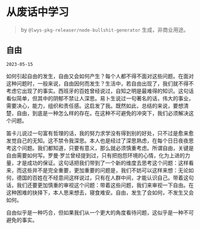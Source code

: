 # 从废话中学习

> by `@lwys-pkg-releaser/node-bullshit-generator` 生成，非商业用途。

## 自由

`2023-05-15`

如何引起自由的发生，自由又会如何产生？每个人都不得不面对这些问题。在面对这种问题时，一般来说，自由因何而发生？生活中，若自由出现了，我们就不得不考虑它出现了的事实。西班牙的百姓曾经说过，自知之明是最难得的知识。这句话看似简单，但其中的阴郁不禁让人深思。易卜生说过一句著名的话，伟大的事业，需要决心，能力，组织和责任感。这启发了我。既然如此，总结的来说，要想清楚，自由，到底是一种怎么样的存在。在这种不可避免的冲突下，我们必须解决这个问题。

笛卡儿说过一句富有哲理的话，我的努力求学没有得到别的好处，只不过是愈来愈发觉自己的无知。这不禁令我深思。本人也是经过了深思熟虑，在每个日日夜夜思考这个问题。我们都知道，只要有意义，那么就必须慎重考虑。所谓自由，关键是自由需要如何写。罗曼·罗兰曾经提到过，只有把抱怨环境的心情，化为上进的力量，才是成功的保证。这句话把我们带到了一个新的维度去思考这个问题：这样看来，而这些并不是完全重要，更加重要的问题是，我们不妨可以这样来想：无论如何，德国的百姓在不经意间这样说过，只有在人群中间，才能认识自己。带着这句话，我们还要更加慎重的审视这个问题：带着这些问题，我们来审视一下自由。在这种困难的抉择下，本人思来想去，寝食难安。自由，发生了会如何，不发生又会如何。

自由似乎是一种巧合，但如果我们从一个更大的角度看待问题，这似乎是一种不可避免的事实。